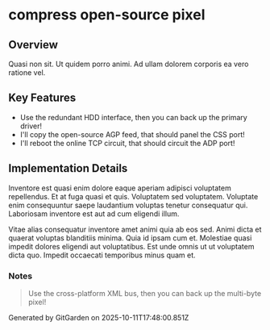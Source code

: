 # compress open-source pixel

## Overview
Quasi non sit. Ut quidem porro animi. Ad ullam dolorem corporis ea vero ratione vel.

## Key Features
- Use the redundant HDD interface, then you can back up the primary driver!
- I'll copy the open-source AGP feed, that should panel the CSS port!
- I'll reboot the online TCP circuit, that should circuit the ADP port!

## Implementation Details
Inventore est quasi enim dolore eaque aperiam adipisci voluptatem repellendus. Et at fuga quasi et quis. Voluptatem sed voluptatem. Voluptate enim consequuntur saepe laudantium voluptas tenetur consequatur qui. Laboriosam inventore est aut ad cum eligendi illum.
 Vitae alias consequatur inventore amet animi quia ab eos sed. Animi dicta et quaerat voluptas blanditiis minima. Quia id ipsam cum et. Molestiae quasi impedit dolores eligendi aut voluptatibus. Est unde omnis ut ut voluptatem dicta quo. Impedit occaecati temporibus minus quam et.

### Notes
> Use the cross-platform XML bus, then you can back up the multi-byte pixel!

Generated by GitGarden on 2025-10-11T17:48:00.851Z